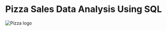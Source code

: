 # Pizza Sales Data Analysis Using SQL
![Pizza logo](https://github.com/Firdousrahmani/pizza_saless/blob/main/pizza-pizza-filled-with-tomatoes-salami-olives%20(1).png)
